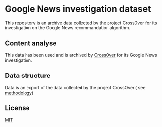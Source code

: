 # Google News investigation dataset

This repository is an archive data collected by the project CrossOver for its investigation on the Google News recommandation algorithm. 

## Content analyse

This data has been used and is archived by [CrossOver](https://crossover.social) for its Google News investigation.


## Data structure

Data is an export of the data collected by the project CrossOver ( see [methodology](https://crossover.social/methodology/)) 


## License

[MIT](https://choosealicense.com/licenses/mit/)
